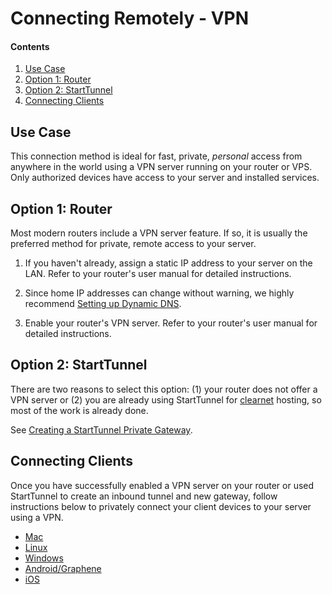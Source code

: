 # Connecting Remotely - VPN

#### Contents

1. [Use Case](#use-case)
1. [Option 1: Router](#option-1-router)
1. [Option 2: StartTunnel](#option-2-starttunnel)
1. [Connecting Clients](#connecting-clients)

## Use Case

This connection method is ideal for fast, private, _personal_ access from anywhere in the world using a VPN server running on your router or VPS. Only authorized devices have access to your server and installed services.

## Option 1: Router

Most modern routers include a VPN server feature. If so, it is usually the preferred method for private, remote access to your server.

1. If you haven't already, assign a static IP address to your server on the LAN. Refer to your router's user manual for detailed instructions.

1. Since home IP addresses can change without warning, we highly recommend [Setting up Dynamic DNS](../../misc-guides/dynamic-dns.md).

1. Enable your router's VPN server. Refer to your router's user manual for detailed instructions.

## Option 2: StartTunnel

There are two reasons to select this option: (1) your router does not offer a VPN server or (2) you are already using StartTunnel for [clearnet](./clearnet.md) hosting, so most of the work is already done.

See [Creating a StartTunnel Private Gateway](../../misc-guides/start-tunnel.md).

## Connecting Clients

Once you have successfully enabled a VPN server on your router or used StartTunnel to create an inbound tunnel and new gateway, follow instructions below to privately connect your client devices to your server using a VPN.

- [Mac](../../device-guides/mac/vpn.md)
- [Linux](../../device-guides/linux/vpn.md)
- [Windows](../../device-guides/windows/vpn.md)
- [Android/Graphene](../../device-guides/android/vpn.md)
- [iOS](../../device-guides/ios/vpn.md)
